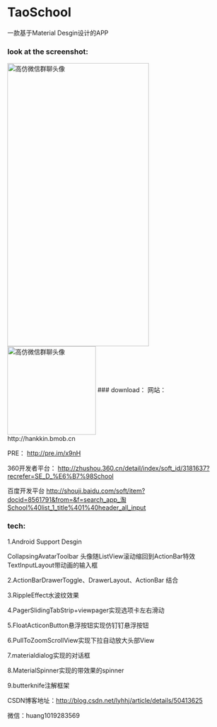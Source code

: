 # TaoSchool
一款基于Material Desgin设计的APP

### look at the screenshot:

<img src="http://img.blog.csdn.net/20160101143739659" width = "320" height = "640" alt="高仿微信群聊头像" align=center />

<img src="http://img.blog.csdn.net/20151229160604230" width = "200" height = "200" alt="高仿微信群聊头像" align=center />
### download：
网站： 
http://hankkin.bmob.cn 

PRE： 
http://pre.im/x9nH 

360开发者平台： 
http://zhushou.360.cn/detail/index/soft_id/3181637?recrefer=SE_D_%E6%B7%98School 

百度开发平台 
http://shouji.baidu.com/soft/item?docid=8561791&from=&f=search_app_淘School%40list_1_title%401%40header_all_input 

### tech:
1.Android Support Desgin

CollapsingAvatarToolbar 头像随ListView滚动缩回到ActionBar特效 
TextInputLayout带动画的输入框

2.ActionBarDrawerToggle、DrawerLayout、ActionBar 结合

3.RippleEffect水波纹效果

4.PagerSlidingTabStrip+viewpager实现选项卡左右滑动

5.FloatActiconButton悬浮按钮实现仿钉钉悬浮按钮

6.PullToZoomScrollView实现下拉自动放大头部View

7.materialdialog实现的对话框

8.MaterialSpinner实现的带效果的spinner

9.butterknife注解框架

CSDN博客地址：http://blog.csdn.net/lyhhj/article/details/50413625

微信：huang1019283569


